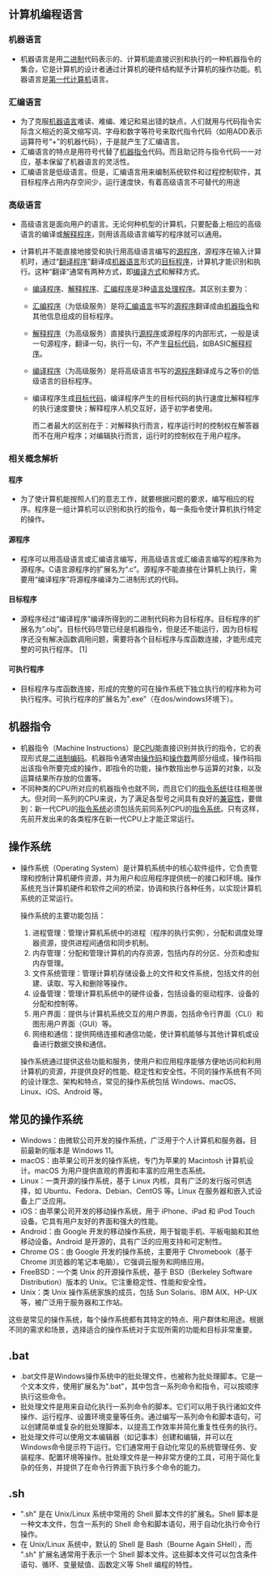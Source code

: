 ## 计算机编程语言

### 机器语言

- 机器语言是用[二进制](https://baike.baidu.com/item/二进制/361457)代码表示的、计算机能直接识别和执行的一种机器指令的集合，它是计算机的设计者通过计算机的硬件结构赋予计算机的操作功能。机器语言是[第一代计算机](https://baike.baidu.com/item/第一代计算机/6495072)语言。

### 汇编语言

- 为了克服[机器语言](https://baike.baidu.com/item/机器语言)难读、难编、难记和易出错的缺点，人们就用与代码指令实际含义相近的英文缩写词、字母和数字等符号来取代指令代码（如用ADD表示运算符号“+”的机器代码），于是就产生了汇编语言。
- 汇编语言的特点是用符号代替了[机器指令](https://baike.baidu.com/item/机器指令)代码。而且助记符与指令代码一一对应，基本保留了机器语言的灵活性。
- 汇编语言是低级语言。但是，汇编语言用来编制系统软件和过程控制软件，其目标程序占用内存空间少，运行速度快，有着高级语言不可替代的用途

### 高级语言

- 高级语言是面向用户的语言。无论何种机型的计算机，只要配备上相应的高级语言的编译或[解释程序](https://baike.baidu.com/item/解释程序)，则用该高级语言编写的程序就可以通用。

- 计算机并不能直接地接受和执行用高级语言编写的[源程序](https://baike.baidu.com/item/源程序)，源程序在输入计算机时，通过“[翻译程序](https://baike.baidu.com/item/翻译程序)”翻译成[机器语言](https://baike.baidu.com/item/机器语言)形式的[目标程序](https://baike.baidu.com/item/目标程序)，计算机才能识别和执行。这种“翻译”通常有两种方式，即[编译方式](https://baike.baidu.com/item/编译方式)和解释方式。

  - [编译程序](https://baike.baidu.com/item/编译程序)、[解释程序](https://baike.baidu.com/item/解释程序)、[汇编程序](https://baike.baidu.com/item/汇编程序)是3种[语言处理程序](https://baike.baidu.com/item/语言处理程序)。其区别主要为：

  - [汇编程序](https://baike.baidu.com/item/汇编程序)（为低级服务）是将[汇编语言](https://baike.baidu.com/item/汇编语言)书写的[源程序](https://baike.baidu.com/item/源程序)翻译成由[机器指令](https://baike.baidu.com/item/机器指令)和其他信息组成的目标程序。

  - [解释程序](https://baike.baidu.com/item/解释程序)（为高级服务）直接执行[源程序](https://baike.baidu.com/item/源程序)或源程序的内部形式，一般是读一句源程序，翻译一句，执行一句，不产生[目标代码](https://baike.baidu.com/item/目标代码)，如BASIC[解释程序](https://baike.baidu.com/item/解释程序)。

  - [编译程序](https://baike.baidu.com/item/编译程序)（为高级服务）是将高级语言书写的[源程序](https://baike.baidu.com/item/源程序)翻译成与之等价的低级语言的目标程序。

  - 编译程序生成[目标代码](https://baike.baidu.com/item/目标代码)，编译程序产生的目标代码的执行速度比解释程序的执行速度要快；解释程序人机交互好，适于初学者使用。

    而二者最大的区别在于：对解释执行而言，程序运行时的控制权在解答器而不在用户程序；对编辑执行而言，运行时的控制权在于用户程序。

### 相关概念解析

#### 程序

- 为了使计算机能按照人们的意志工作，就要根据问题的要求，编写相应的程序。程序是一组计算机可以识别和执行的指令，每一条指令使计算机执行特定的操作。 

#### 源程序

- 程序可以用高级语言或汇编语言编写，用高级语言或汇编语言编写的程序称为源程序。C语言源程序的扩展名为“.c”。源程序不能直接在计算机上执行，需要用“编译程序”将源程序编译为二进制形式的代码。

#### 目标程序

- 源程序经过“编译程序”编译所得到的二进制代码称为目标程序。目标程序的扩展名为“.obj”。目标代码尽管已经是机器指令，但是还不能运行，因为目标程序还没有解决函数调用问题，需要将各个目标程序与库函数连接，才能形成完整的可执行程序。 [1] 

#### 可执行程序

- 目标程序与库函数连接，形成的完整的可在操作系统下独立执行的程序称为可执行程序。可执行程序的扩展名为".exe"（在dos/windows环境下）。

## 机器指令

- 机器指令（Machine Instructions）是[CPU](https://baike.baidu.com/item/CPU)能直接识别并执行的指令，它的表现形式是[二进制编码](https://baike.baidu.com/item/二进制编码/1758517)。机器指令通常由[操作码](https://baike.baidu.com/item/操作码/3220418)和[操作数](https://baike.baidu.com/item/操作数/7658270)两部分组成，操作码指出该指令所要完成的操作，即指令的功能，操作数指出参与运算的对象，以及运算结果所存放的位置等。
- 不同种类的CPU所对应的机器指令也就不同，而且它们的[指令系统](https://baike.baidu.com/item/指令系统)往往相差很大。但对同一系列的CPU来说，为了满足各型号之间具有良好的[兼容性](https://baike.baidu.com/item/兼容性)，要做到：新一代CPU的[指令系统](https://baike.baidu.com/item/指令系统)必须包括先前同系列CPU的[指令系统](https://baike.baidu.com/item/指令系统)。只有这样，先前开发出来的各类程序在新一代CPU上才能正常运行。

## 操作系统

- 操作系统（Operating System）是计算机系统中的核心软件组件，它负责管理和控制计算机硬件资源，并为用户和应用程序提供统一的接口和环境。操作系统充当计算机硬件和软件之间的桥梁，协调和执行各种任务，以实现计算机系统的正常运行。

  操作系统的主要功能包括：

  1. 进程管理：管理计算机系统中的进程（程序的执行实例），分配和调度处理器资源，提供进程间通信和同步机制。
  2. 内存管理：分配和管理计算机的内存资源，包括内存的分区、分页和虚拟内存管理。
  3. 文件系统管理：管理计算机存储设备上的文件和文件系统，包括文件的创建、读取、写入和删除等操作。
  4. 设备管理：管理计算机系统中的硬件设备，包括设备的驱动程序、设备的分配和控制等。
  5. 用户界面：提供与计算机系统交互的用户界面，包括命令行界面（CLI）和图形用户界面（GUI）等。
  6. 网络和通信：提供网络连接和通信功能，使计算机能够与其他计算机或设备进行数据交换和通信。

  操作系统通过提供这些功能和服务，使用户和应用程序能够方便地访问和利用计算机的资源，并提供良好的性能、稳定性和安全性。不同的操作系统有不同的设计理念、架构和特点，常见的操作系统包括 Windows、macOS、Linux、iOS、Android 等。

## 常见的操作系统

- Windows：由微软公司开发的操作系统，广泛用于个人计算机和服务器。目前最新的版本是 Windows 11。
- macOS：由苹果公司开发的操作系统，专门为苹果的 Macintosh 计算机设计。macOS 为用户提供直观的界面和丰富的应用生态系统。
- Linux：一类开源的操作系统，基于 Linux 内核，具有广泛的发行版可供选择，如 Ubuntu、Fedora、Debian、CentOS 等。Linux 在服务器和嵌入式设备上广泛应用。
- iOS：由苹果公司开发的移动操作系统，用于 iPhone、iPad 和 iPod Touch 设备。它具有用户友好的界面和强大的性能。
- Android：由 Google 开发的移动操作系统，用于智能手机、平板电脑和其他移动设备。Android 是开源的，具有广泛的应用支持和可定制性。
- Chrome OS：由 Google 开发的操作系统，主要用于 Chromebook（基于 Chrome 浏览器的笔记本电脑）。它强调云服务和网络应用。
- FreeBSD：一个类 Unix 的开源操作系统，基于 BSD（Berkeley Software Distribution）版本的 Unix。它注重稳定性、性能和安全性。
- Unix：类 Unix 操作系统家族的成员，包括 Sun Solaris、IBM AIX、HP-UX 等，被广泛用于服务器和工作站。

这些是常见的操作系统，每个操作系统都有其特定的特点、用户群体和用途。根据不同的需求和场景，选择适合的操作系统对于实现所需的功能和目标非常重要。

## .bat

- .bat文件是Windows操作系统中的批处理文件，也被称为批处理脚本。它是一个文本文件，使用扩展名为".bat"，其中包含一系列命令和指令，可以按顺序执行这些命令。
- 批处理文件是用来自动化执行一系列命令的脚本。它们可以用于执行诸如文件操作、运行程序、设置环境变量等任务。通过编写一系列命令和脚本语句，可以创建简单或复杂的批处理脚本，以提高工作效率并简化重复性任务的执行。
- 批处理文件可以使用文本编辑器（如记事本）创建和编辑，并可以在Windows命令提示符下运行。它们通常用于自动化常见的系统管理任务、安装程序、配置环境等操作。批处理文件是一种非常方便的工具，可用于简化复杂的任务，并提供了在命令行界面下执行多个命令的能力。

## .sh

- ".sh" 是在 Unix/Linux 系统中常用的 Shell 脚本文件的扩展名。Shell 脚本是一种文本文件，包含一系列的 Shell 命令和脚本语句，用于自动化执行命令行操作。
- 在 Unix/Linux 系统中，默认的 Shell 是 Bash（Bourne Again SHell），而 ".sh" 扩展名通常用于表示一个 Shell 脚本文件。这些脚本文件可以包含条件语句、循环、变量赋值、函数定义等 Shell 编程的特性。
